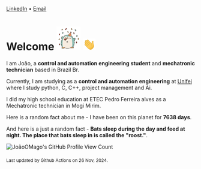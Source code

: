 [LinkedIn](https://www.linkedin.com/in/joão-pedro-gozzoli-b95641301/) &bull;
[Email](joaopedrogozzoli@gmail.com)

# Welcome <img src="happy.gif" height="64px" /> <img src="wave.gif" height="32px" />

I am João, a  **control and automation engineering student** and **mechatronic technician** based in Brazil Br.

Currently, I am studying as a **control and automation engineering** at [Unifei](https://unifei.edu.br) where I study python, C, C++, project management and Ai.

I did my high school education at ETEC Pedro Ferreira alves as a Mechatronic technician in Mogi Mirim.

Here is a random fact about me - I have been on this planet for **7638 days**.

And here is a just a random fact -  **Bats sleep during the day and feed at night. The place that bats sleep in is called the "roost."**.

![JoãoOMago's GitHub Profile View Count](https://komarev.com/ghpvc/?username=JoaoOMago)

<sub>Last updated by Github Actions on 26 Nov, 2024.</sub>
